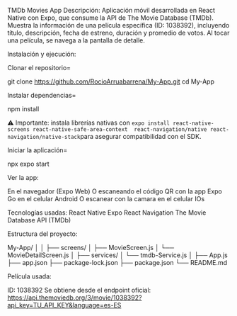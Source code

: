 TMDb Movies App
Descripción:
Aplicación móvil desarrollada en React Native con Expo, que consume la API de The Movie Database (TMDb).
Muestra la información de una película específica (ID: 1038392), incluyendo título, descripción, fecha de estreno, duración y promedio de votos.
Al tocar una película, se navega a la pantalla de detalle.


Instalación y ejecución:

Clonar el repositorio=

git clone https://github.com/RocioArruabarrena/My-App.git
cd My-App


Instalar dependencias=

npm install

⚠️ Importante: instala librerías nativas con `expo install react-native-screens react-native-safe-area-context  react-navigation/native react-navigation/native-stack`para asegurar compatibilidad con el SDK.



Iniciar la aplicación=

npx expo start


Ver la app:

En el navegador (Expo Web)
O escaneando el código QR con la app Expo Go en el celular Android
O escanear con la camara en el celular IOs

Tecnologías usadas:
React Native
Expo
React Navigation
The Movie Database API (TMDb)

Estructura del proyecto:

My-App/
│
│
├── screens/
│   ├── MovieScreen.js
│   └── MovieDetailScreen.js
│
├── services/
│   └── tmdb-Service.js
│
├── App.js
├── app.json
├── package-lock.json
├── package.json
└── README.md

Película usada:

ID: 1038392
Se obtiene desde el endpoint oficial:
https://api.themoviedb.org/3/movie/1038392?api_key=TU_API_KEY&language=es-ES